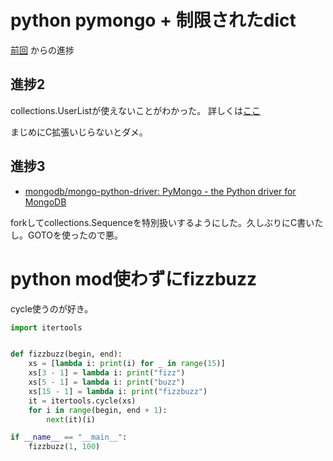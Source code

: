 # python pymongo + 制限されたdict

[前回](../20161015/readme.md) からの進捗

## 進捗2

collections.UserListが使えないことがわかった。
詳しくは[ここ](../20161015/example_pymongo/03about_extend_encoder.md)

まじめにC拡張いじらないとダメ。

## 進捗3

- [mongodb/mongo-python-driver: PyMongo - the Python driver for MongoDB](https://github.com/mongodb/mongo-python-driver)

forkしてcollections.Sequenceを特別扱いするようにした。久しぶりにC書いたし。GOTOを使ったので悪。

# python mod使わずにfizzbuzz

cycle使うのが好き。

```python
import itertools


def fizzbuzz(begin, end):
    xs = [lambda i: print(i) for _ in range(15)]
    xs[3 - 1] = lambda i: print("fizz")
    xs[5 - 1] = lambda i: print("buzz")
    xs[15 - 1] = lambda i: print("fizzbuzz")
    it = itertools.cycle(xs)
    for i in range(begin, end + 1):
        next(it)(i)

if __name__ == "__main__":
    fizzbuzz(1, 100)
```

